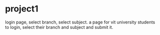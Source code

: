 # project1
login page, select branch, select subject.
a page for vit university students to login, select their branch and subject and submit it.
